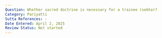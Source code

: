 ```yaml
---
Question: Whether sacred doctrine is necessary for a trainee (sekha)?
Category: Pariyatti
Sutta References: -
Date Entered: April 2, 2025
Review Status: Not started
---
```

